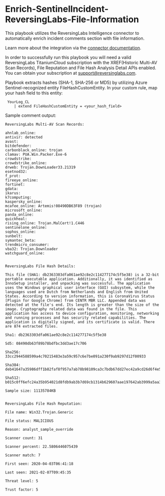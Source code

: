 # Enrich-SentinelIncident-ReversingLabs-File-Information
This playbook utilizes the ReversingLabs Intelligence connector to automatically enrich incident comments section with file information.

Learn more about the integration via the [connector documentation](https://docs.microsoft.com/connectors/reversinglabsintelligence/).

In order to successfully run this playbook you will need a valid ReversingLabs TitaniumCloud subscription with the  XREF(Historic Multi-AV Scan Records), File Reputation and File Hash Analysis Detail APIs enabled. You can obtain your subscription at support@reversinglabs.com.

Playbook extracts hashes (SHA-1, SHA-256 or MD5) by utilizing Azure Sentinel-recognized entity FileHashCustomEntity. In your custom rule, map your hash field to this entity:
```  
 YourLog_CL
    | extend FileHashCustomEntity = <your_hash_field>
```  

Sample comment output:
```
ReversingLabs Multi-AV Scan Records:

ahnlab_online:
antivir: detected
avast:
bitdefender:
carbonblack_online: trojan
clamav: PUA.Win.Packer.Exe-6
crowdstrike:
crowdstrike_online:
drweb: Trojan.DownLoader33.21319
esetnod32:
f_prot:
fireeye_online:
fortinet:
gdata:
ikarus:
k7computing:
kaspersky_online:
mcafee_online: Artemis!08490DB63F89 (trojan)
microsoft_online:
panda_online:
quickheal:
rising_online: Trojan.MalCert!1.C446
sentinelone_online:
sophos_online:
sunbelt:
symantec_beta:
trendmicro_consumer:
vba32: Trojan.Downloader
watchguard_online:


ReversingLabs File Hash Details:

This file (SHA1: db2363303dfa061ae92c8e2c114277174c5f5e38) is a 32-bit portable executable application. Additionally, it was identified as InnoSetup installer, and unpacking was successful. The application uses the Windows graphical user interface (GUI) subsystem, while the languages used are Dutch from Netherlands and English from United States. According to version information, this is CoronaVirus Status [Plugin for Google Chrome] from CENTR MBR LLC. Appended data was detected at the file's end. Its length is greater than the size of the image. Cryptography related data was found in the file. This application has access to device configuration, monitoring, networking and running processes and has security related capabilities. The application is digitally signed, and its certificate is valid. There are 874 extracted files.

Sha1: db2363303dfa061ae92c8e2c114277174c5f5e38

Sd5: 08490db63f89b78bdfbc3dd3ae17c706

Sha256: 33cc2944588599a4c70215483e3a59c957c6e7be091a230f9ab9297d12f00933

Sha384: deb41647a35986dff1b82faf8f957a7ab78b98109ca3c7bdb67dd27ec42a9cd26d6f4e5a26e63b716703bd497db70032

Sha512: b015c0ff6efc24a35b954021d8fdb9ab3b7d69cb1314b629607aae197642ab3999a5aa32388708586058ade19d91ec558e6170e42f92c46cafceed54a829dd0e

Sample size: 11135784KB


ReversingLabs File Hash Reputation:

File name: Win32.Trojan.Generic

File status: MALICIOUS

Reason: analyst_sample_override

Scanner count: 31

Scanner percent: 22.5806446075439

Scanner match: 7

First seen: 2020-04-03T06:41:18

Last seen: 2021-02-07T09:45:35

Threat level: 5

Trust factor: 5
```

